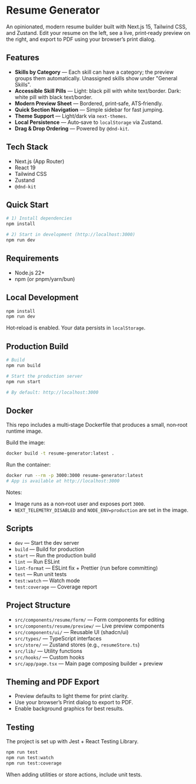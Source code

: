 # Resume Generator

An opinionated, modern resume builder built with Next.js 15, Tailwind CSS,
and Zustand. Edit your resume on the left, see a live, print‑ready preview on
the right, and export to PDF using your browser’s print dialog.

## Features

- **Skills by Category** — Each skill can have a category; the preview groups
  them automatically. Unassigned skills show under "General Skills".
- **Accessible Skill Pills** — Light: black pill with white text/border.
  Dark: white pill with black text/border.
- **Modern Preview Sheet** — Bordered, print‑safe, ATS‑friendly.
- **Quick Section Navigation** — Simple sidebar for fast jumping.
- **Theme Support** — Light/dark via `next-themes`.
- **Local Persistence** — Auto‑save to `localStorage` via Zustand.
- **Drag & Drop Ordering** — Powered by `@dnd-kit`.

## Tech Stack

- Next.js (App Router)
- React 19
- Tailwind CSS
- Zustand
- `@dnd-kit`

## Quick Start

```bash
# 1) Install dependencies
npm install

# 2) Start in development (http://localhost:3000)
npm run dev
```

## Requirements

- Node.js 22+
- npm (or pnpm/yarn/bun)

## Local Development

```bash
npm install
npm run dev
```

Hot‑reload is enabled. Your data persists in `localStorage`.

## Production Build

```bash
# Build
npm run build

# Start the production server
npm run start

# By default: http://localhost:3000
```

## Docker

This repo includes a multi‑stage Dockerfile that produces a small, non‑root
runtime image.

Build the image:

```bash
docker build -t resume-generator:latest .
```

Run the container:

```bash
docker run --rm -p 3000:3000 resume-generator:latest
# App is available at http://localhost:3000
```

Notes:

- Image runs as a non‑root user and exposes port `3000`.
- `NEXT_TELEMETRY_DISABLED` and `NODE_ENV=production` are set in the image.

## Scripts

- `dev` — Start the dev server
- `build` — Build for production
- `start` — Run the production build
- `lint` — Run ESLint
- `lint-format` — ESLint fix + Prettier (run before committing)
- `test` — Run unit tests
- `test:watch` — Watch mode
- `test:coverage` — Coverage report

## Project Structure

- `src/components/resume/form/` — Form components for editing
- `src/components/resume/preview/` — Live preview components
- `src/components/ui/` — Reusable UI (shadcn/ui)
- `src/types/` — TypeScript interfaces
- `src/store/` — Zustand stores (e.g., `resumeStore.ts`)
- `src/lib/` — Utility functions
- `src/hooks/` — Custom hooks
- `src/app/page.tsx` — Main page composing builder + preview

## Theming and PDF Export

- Preview defaults to light theme for print clarity.
- Use your browser’s Print dialog to export to PDF.
- Enable background graphics for best results.

## Testing

The project is set up with Jest + React Testing Library.

```bash
npm run test
npm run test:watch
npm run test:coverage
```

When adding utilities or store actions, include unit tests.
